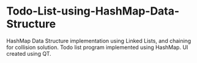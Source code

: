 # Todo-List-using-HashMap-Data-Structure
HashMap Data Structure implementation using Linked Lists, and chaining for collision solution. 
Todo list program implemented using HashMap. 
UI created using QT.

